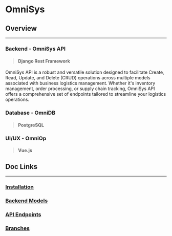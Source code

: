 # OmniSys


## Overview 
***
### Backend - OmniSys API
>#### Django Rest Framework

OmniSys API is a robust and versatile solution designed to facilitate Create, Read, Update, and Delete (CRUD) operations across multiple models associated with business logistics management. Whether it's inventory management, order processing, or supply chain tracking, OmniSys API offers a comprehensive set of endpoints tailored to streamline your logistics operations.

### Database - OmniDB
> #### PostgreSQL


### UI/UX - OmniOp 
>#### Vue.js


## Doc Links

----
### [Installation](/docs/public/Installation.md)
### [Backend Models](/docs/backend/Models.md) 
### [API Endpoints](/docs/backend/Endpoints.md)
### [Branches](/docs/public/Branches.md)
